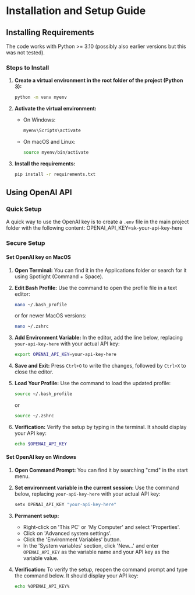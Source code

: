 # Installation and Setup Guide

## Installing Requirements

The code works with Python >= 3.10 (possibly also earlier versions but this was not tested).

### Steps to Install

1. **Create a virtual environment in the root folder of the project (Python 3):**
    ```sh
    python -m venv myenv
    ```

2. **Activate the virtual environment:**

    - On Windows:
      ```sh
      myenv\Scripts\activate
      ```
    - On macOS and Linux:
      ```sh
      source myenv/bin/activate
      ```

3. **Install the requirements:**
    ```sh
    pip install -r requirements.txt
    ```

## Using OpenAI API

### Quick Setup

A quick way to use the OpenAI key is to create a `.env` file in the main project folder with the following content:
OPENAI_API_KEY=sk-your-api-key-here



### Secure Setup

#### Set OpenAI key on MacOS

1. **Open Terminal:** You can find it in the Applications folder or search for it using Spotlight (Command + Space).

2. **Edit Bash Profile:** Use the command to open the profile file in a text editor:
    ```sh
    nano ~/.bash_profile
    ```
    or for newer MacOS versions:
    ```sh
    nano ~/.zshrc
    ```

3. **Add Environment Variable:** In the editor, add the line below, replacing `your-api-key-here` with your actual API key:
    ```sh
    export OPENAI_API_KEY=your-api-key-here
    ```

4. **Save and Exit:** Press `Ctrl+O` to write the changes, followed by `Ctrl+X` to close the editor.

5. **Load Your Profile:** Use the command to load the updated profile:
    ```sh
    source ~/.bash_profile
    ```
    or
    ```sh
    source ~/.zshrc
    ```

6. **Verification:** Verify the setup by typing in the terminal. It should display your API key:
    ```sh
    echo $OPENAI_API_KEY
    ```

#### Set OpenAI key on Windows

1. **Open Command Prompt:** You can find it by searching "cmd" in the start menu.

2. **Set environment variable in the current session:** Use the command below, replacing `your-api-key-here` with your actual API key:
    ```sh
    setx OPENAI_API_KEY "your-api-key-here"
    ```

3. **Permanent setup:**

    - Right-click on 'This PC' or 'My Computer' and select 'Properties'.
    - Click on 'Advanced system settings'.
    - Click the 'Environment Variables' button.
    - In the 'System variables' section, click 'New...' and enter `OPENAI_API_KEY` as the variable name and your API key as the variable value.

4. **Verification:** To verify the setup, reopen the command prompt and type the command below. It should display your API key:
    ```sh
    echo %OPENAI_API_KEY%
    ```
